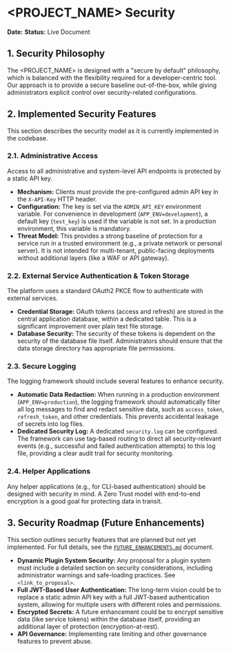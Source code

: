 # <PROJECT_NAME> Security

**Date:** <DATE>
**Status:** Live Document

## 1. Security Philosophy

The <PROJECT_NAME> is designed with a "secure by default" philosophy, which is balanced with the flexibility required for a developer-centric tool. Our approach is to provide a secure baseline out-of-the-box, while giving administrators explicit control over security-related configurations.

## 2. Implemented Security Features

This section describes the security model as it is currently implemented in the codebase.

### 2.1. Administrative Access

Access to all administrative and system-level API endpoints is protected by a static API key.

-   **Mechanism:** Clients must provide the pre-configured admin API key in the `X-API-Key` HTTP header.
-   **Configuration:** The key is set via the `ADMIN_API_KEY` environment variable. For convenience in development (`APP_ENV=development`), a default key (`test_key`) is used if the variable is not set. In a production environment, this variable is mandatory.
-   **Threat Model:** This provides a strong baseline of protection for a service run in a trusted environment (e.g., a private network or personal server). It is not intended for multi-tenant, public-facing deployments without additional layers (like a WAF or API gateway).

### 2.2. External Service Authentication & Token Storage

The platform uses a standard OAuth2 PKCE flow to authenticate with external services.

-   **Credential Storage:** OAuth tokens (access and refresh) are stored in the central application database, within a dedicated table. This is a significant improvement over plain text file storage.
-   **Database Security:** The security of these tokens is dependent on the security of the database file itself. Administrators should ensure that the data storage directory has appropriate file permissions.

### 2.3. Secure Logging

The logging framework should include several features to enhance security.

-   **Automatic Data Redaction:** When running in a production environment (`APP_ENV=production`), the logging framework should automatically filter all log messages to find and redact sensitive data, such as `access_token`, `refresh_token`, and other credentials. This prevents accidental leakage of secrets into log files.
-   **Dedicated Security Log:** A dedicated `security.log` can be configured. The framework can use tag-based routing to direct all security-relevant events (e.g., successful and failed authentication attempts) to this log file, providing a clear audit trail for security monitoring.

### 2.4. Helper Applications

Any helper applications (e.g., for CLI-based authentication) should be designed with security in mind. A Zero Trust model with end-to-end encryption is a good goal for protecting data in transit.

## 3. Security Roadmap (Future Enhancements)

This section outlines security features that are planned but not yet implemented. For full details, see the [`FUTURE_ENHANCEMENTS.md`](./FUTURE_ENHANCEMENTS.md) document.

-   **Dynamic Plugin System Security:** Any proposal for a plugin system must include a detailed section on security considerations, including administrator warnings and safe-loading practices. See `<link_to_proposal>`.
-   **Full JWT-Based User Authentication:** The long-term vision could be to replace a static admin API key with a full JWT-based authentication system, allowing for multiple users with different roles and permissions.
-   **Encrypted Secrets:** A future enhancement could be to encrypt sensitive data (like service tokens) within the database itself, providing an additional layer of protection (encryption-at-rest).
-   **API Governance:** Implementing rate limiting and other governance features to prevent abuse.
